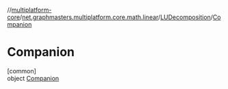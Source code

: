 //[multiplatform-core](../../../../index.md)/[net.graphmasters.multiplatform.core.math.linear](../../index.md)/[LUDecomposition](../index.md)/[Companion](index.md)

# Companion

[common]\
object [Companion](index.md)
